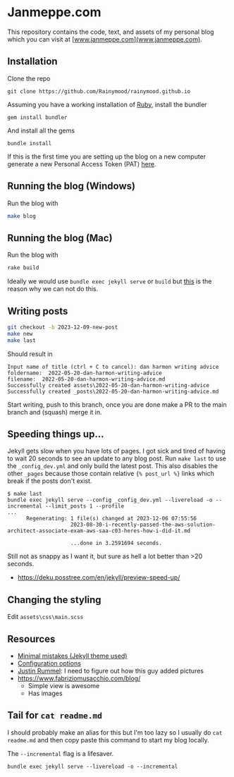 # Janmeppe.com

This repository contains the code, text, and assets of my personal blog which
you can visit at [www.janmeppe.com](www.janmeppe.com). 

## Installation

Clone the repo

```
git clone https://github.com/Rainymood/rainymood.github.io
```

Assuming you have a working installation of [Ruby](https://www.ruby-lang.org/en/downloads/), install the bundler

```
gem install bundler
```

And install all the gems

```
bundle install
```

If this is the first time you are setting up the blog on a new computer generate a new Personal Access Token (PAT) [here](https://github.com/settings/tokens).

## Running the blog (Windows)

Run the blog with 

```bash
make blog
```



## Running the blog (Mac)

Run the blog with

```ruby
rake build
```

Ideally we would use `bundle exec jekyll serve` or `build` but [this](https://www.janmeppe.com/blog/invalid-US-ASCII-character/) is the reason why we can not do this. 

## Writing posts

```bash
git checkout -b 2023-12-09-new-post
make new
make last
```

Should result in 

```
Input name of title (ctrl + C to cancel): dan harmon writing advice
foldername:  2022-05-20-dan-harmon-writing-advice
filename:  2022-05-20-dan-harmon-writing-advice.md
Successfully created assets\2022-05-20-dan-harmon-writing-advice
Successfully created _posts\2022-05-20-dan-harmon-writing-advice.md
```

Start writing, push to this branch, once you are done make a PR to the main branch and (squash) merge it in. 

## Speeding things up... 

Jekyll gets slow when you have lots of pages. I got sick and tired of having to
wait 20 seconds to see an update to any blog post. Run `make last` to use the
`_config_dev.yml` and only build the latest post. This also disables the other
`_pages` because those contain relative `{% post_url %}` links which break if
the posts don't exist.

```
$ make last
bundle exec jekyll serve --config _config_dev.yml --livereload -o --incremental --limit_posts 1 --profile
... 
      Regenerating: 1 file(s) changed at 2023-12-06 07:55:56
                    2023-08-30-i-recently-passed-the-aws-solution-architect-associate-exam-aws-saa-c03-heres-how-i-did-it.md

                    ...done in 3.2591694 seconds.
```

Still not as snappy as I want it, but sure as hell a lot better than >20 seconds.

* https://deku.posstree.com/en/jekyll/preview-speed-up/

## Changing the styling

Edit `assets\css\main.scss`

## Resources

* [Minimal mistakes (Jekyll theme used)](https://mmistakes.github.io/minimal-mistakes/)
* [Configuration options](https://mmistakes.github.io/minimal-mistakes/docs/configuration/)
* [Justin Rummel](https://www.justinrummel.com/page3/): I need to figure out how this guy added pictures 
* https://www.fabriziomusacchio.com/blog/
  * Simple view is awesome
  * Has images

## Tail for `cat readme.md`

I should probably make an alias for this but I'm too lazy so I usually do `cat readme.md` and then copy paste this command to start my blog locally.

The `--incremental` flag is a lifesaver. 

```
bundle exec jekyll serve --livereload -o --incremental
```

